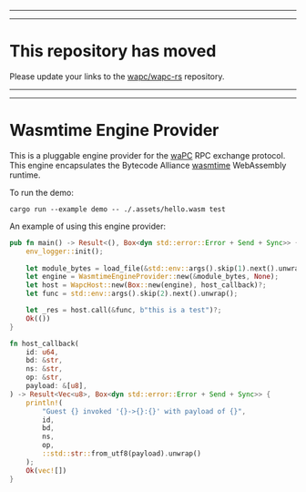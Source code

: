----

----

 # This repository has moved
 
 Please update your links to the [wapc/wapc-rs](https://github.com/wapc/wapc-rs) repository.
 
----

----


# Wasmtime Engine Provider

This is a pluggable engine provider for the [waPC](https://github.com/wapc) RPC exchange protocol. This engine encapsulates 
the Bytecode Alliance [wasmtime](https://github.com/bytecodealliance/wasmtime) WebAssembly runtime.

To run the demo:
```
cargo run --example demo -- ./.assets/hello.wasm test
```

An example of using this engine provider:
```rust
pub fn main() -> Result<(), Box<dyn std::error::Error + Send + Sync>> {
    env_logger::init();
    
    let module_bytes = load_file(&std::env::args().skip(1).next().unwrap());
    let engine = WasmtimeEngineProvider::new(&module_bytes, None);
    let host = WapcHost::new(Box::new(engine), host_callback)?;
    let func = std::env::args().skip(2).next().unwrap();

    let _res = host.call(&func, b"this is a test")?;
    Ok(())
}

fn host_callback(
    id: u64,
    bd: &str,
    ns: &str,
    op: &str,
    payload: &[u8],
) -> Result<Vec<u8>, Box<dyn std::error::Error + Send + Sync>> {
    println!(
        "Guest {} invoked '{}->{}:{}' with payload of {}",
        id,
        bd,
        ns,
        op,
        ::std::str::from_utf8(payload).unwrap()
    );
    Ok(vec![])
}
```
